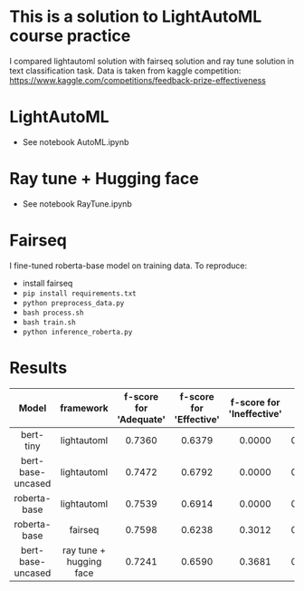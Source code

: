 # This is a solution to LightAutoML course practice 

I compared lightautoml solution with fairseq solution and ray tune solution in text classification task. Data is taken from kaggle competition:
https://www.kaggle.com/competitions/feedback-prize-effectiveness

# LightAutoML

- See notebook AutoML.ipynb

# Ray tune + Hugging face

- See notebook RayTune.ipynb

# Fairseq 
I fine-tuned roberta-base model on training data. To reproduce:
- install fairseq 
- ``pip install requirements.txt``
- ``python preprocess_data.py``
- ``bash process.sh``
- ``bash train.sh``
- ``python inference_roberta.py``

# Results

| Model | framework |f-score for 'Adequate'  | f-score for 'Effective'    | f-score for 'Ineffective'    | Mean f-score |
| :---:   | :---:  | :---: | :---: |  :---: |  :---: | 
| bert-tiny | lightautoml| 0.7360   | 0.6379   |    0.0000     | 0.4579 |
| bert-base-uncased | lightautoml |0.7472   |  0.6792   |   0.0000   | 0.4755|
| roberta-base | lightautoml | 0.7539  |  0.6914  |   0.0000     | 0.4817 | 
| roberta-base | fairseq | 0.7598  |  0.6238  |   0.3012     | 0.5616 | 
| bert-base-uncased | ray tune + hugging face |0.7241   |  0.6590   |   0.3681   | 0.5838|


